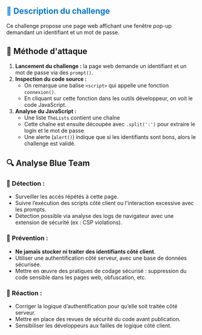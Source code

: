 <h2 style="color: #007acc;">📌 Description du challenge</h2>

Ce challenge propose une page web affichant une fenêtre pop-up demandant un identifiant et un mot de passe.

## 🚀 Méthode d'attaque  
1. **Lancement du challenge :** la page web demande un identifiant et un mot de passe via des `prompt()`.
2. **Inspection du code source :**  
   - On remarque une balise `<script>` qui appelle une fonction `connexion()`.
   - En cliquant sur cette fonction dans les outils développeur, on voit le code JavaScript.
3. **Analyse du JavaScript :**  
   - Une liste `TheLists` contient une chaîne
   - Cette chaîne est ensuite découpée avec `.split(':')` pour extraire le login et le mot de passe
   - Une alerte (`alert()`) indique que si les identifiants sont bons, alors le challenge est validé.

## 🔍 Analyse Blue Team  
### 🔹 Détection :  
- Surveiller les accès répétés à cette page.
- Suivre l’exécution des scripts côté client ou l'interaction excessive avec les prompts.
- Détection possible via analyse des logs de navigateur avec une extension de sécurité (ex : CSP violations).

### 🔹 Prévention :  
- **Ne jamais stocker ni traiter des identifiants côté client**.
- Utiliser une authentification côté serveur, avec une base de données sécurisée.
- Mettre en œuvre des pratiques de codage sécurisé : suppression du code sensible dans les pages web, obfuscation, etc.

### 🔹 Réaction :  
- Corriger la logique d’authentification pour qu’elle soit traitée côté serveur.
- Mettre en place des revues de sécurité du code avant publication.
- Sensibiliser les développeurs aux failles de logique côté client.